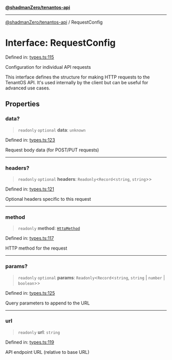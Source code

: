 [**@shadmanZero/tenantos-api**](../README.md)

***

[@shadmanZero/tenantos-api](../globals.md) / RequestConfig

# Interface: RequestConfig

Defined in: [types.ts:115](https://github.com/shadmanZero/tenantos-api/blob/507575e6d82ab5e3b8a10f708778a3645f250cd6/src/types.ts#L115)

Configuration for individual API requests

This interface defines the structure for making HTTP requests to the TenantOS API.
It's used internally by the client but can be useful for advanced use cases.

## Properties

### data?

> `readonly` `optional` **data**: `unknown`

Defined in: [types.ts:123](https://github.com/shadmanZero/tenantos-api/blob/507575e6d82ab5e3b8a10f708778a3645f250cd6/src/types.ts#L123)

Request body data (for POST/PUT requests)

***

### headers?

> `readonly` `optional` **headers**: `Readonly`\<`Record`\<`string`, `string`\>\>

Defined in: [types.ts:121](https://github.com/shadmanZero/tenantos-api/blob/507575e6d82ab5e3b8a10f708778a3645f250cd6/src/types.ts#L121)

Optional headers specific to this request

***

### method

> `readonly` **method**: [`HttpMethod`](../type-aliases/HttpMethod.md)

Defined in: [types.ts:117](https://github.com/shadmanZero/tenantos-api/blob/507575e6d82ab5e3b8a10f708778a3645f250cd6/src/types.ts#L117)

HTTP method for the request

***

### params?

> `readonly` `optional` **params**: `Readonly`\<`Record`\<`string`, `string` \| `number` \| `boolean`\>\>

Defined in: [types.ts:125](https://github.com/shadmanZero/tenantos-api/blob/507575e6d82ab5e3b8a10f708778a3645f250cd6/src/types.ts#L125)

Query parameters to append to the URL

***

### url

> `readonly` **url**: `string`

Defined in: [types.ts:119](https://github.com/shadmanZero/tenantos-api/blob/507575e6d82ab5e3b8a10f708778a3645f250cd6/src/types.ts#L119)

API endpoint URL (relative to base URL)
